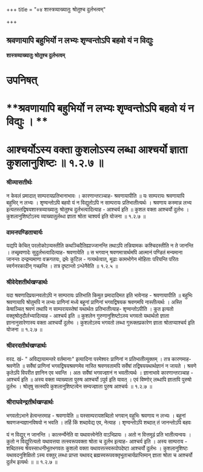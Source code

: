 +++
title = "०४ शास्त्रव्याख्यातुः श्रोतुश्च दुर्लभत्वम्"

+++


## श्रवणायापि बहुभिर्यो न लभ्यः शृण्वन्तोऽपि बहवो यं न विद्युः

**शास्त्रव्याख्यातुः श्रोतुश्च दुर्लभत्वम्**

# **उपनिषत्**

# **श्रवणायापि बहुभिर्यो न लभ्यः शृण्वन्तोऽपि बहवो यं न विद्युः । **

# **आश्चर्योऽस्य वक्ता कुशलोऽस्य लब्धा आश्चर्यो ज्ञाता कुशलानुशिष्टः ॥ १.२.७ ॥**

### **श्रीव्यासतीर्थः**

न केवलं प्रमादात् साम्परायप्रतिभानाभावः । कारणान्तरञ्चाह- श्रवणायापीति ॥ यः साम्परायः श्रवणायापि बहुभिर् न लभ्यः । शृण्वन्तोऽपि बहवो यं न विद्युतोऽपि न साम्परायः प्रतिभातीत्यर्थः । श्रवणाय कस्मान्न लभ्य इत्यतस्तद्विषयशास्त्रव्याख्यातुः श्रोतुश्च दुर्लभत्वादित्याह - आश्चर्य इति ॥ कुशल वक्ता आश्चर्यो दुर्लभः । कुशलानुशिष्टोऽस्य व्याख्यातुर्लब्धा ज्ञाता श्रोता चाश्वर्य इति योजना ॥ १.२.७ ॥

### **वामनपण्डिताचार्यः**

यद्यपि केचित् परलोकोऽप्यस्तीति कथञ्चिदैतिह्याज्जानन्ति तथाऽपि तन्नियामकः कश्चिदस्तीति न ते जानन्ति । तच्छ्रवणादेः सुदुर्लभत्वादित्याह- श्रवणायेति ॥ स भगवान् श्रवणमात्रार्थमपि आत्मानं पण्डितं मन्यमाना जानन्तः दन्द्रम्यमाणा वक्रगतयः, द्रमेः कुटिल - गत्यर्थत्वात्, मूढाः कामभोगेन मोहिताः परियन्ति परितः स्वर्गनरकादीन् गच्छन्ति । तत्र दृष्टान्तो ऽन्धेनैवेति ॥ १.२.५ ॥

### **श्रीवेदेशतीर्थखण्डार्थः**

यदा श्रवणादिप्रयत्नवतोऽपि न साम्परायः प्रतिभाति किमुत प्रमादादिमत इति भावेनाह - श्रवणायापीति ॥ बहुभिः श्रवणायापि श्रोतुमपि न लभ्यः प्राणिनां मध्ये बहूनां प्राणिनां भगवद्विषयक श्रवणमपि नास्तीत्यर्थः । अस्ति केषाञ्चित् श्रवणं तथापि न साम्परायस्तेषां यथार्थतः प्रतिभातीत्याह- शृण्वन्तोऽपीति । कुत इत्यतो वक्तृश्रोतृदौर्लभ्यादित्याह - आश्चर्य इति ॥ कुशलेन गुरुणानुशिष्टोऽस्य भगवतो यथार्थतो ज्ञाता ज्ञानानुसारेणास्य वक्ता आश्चर्यो दुर्लभः । कुशलोऽस्य भगवतो लब्धा गुरूक्तप्रकारेण ज्ञाता श्रोताप्याश्चर्य इति योजना ॥ १.२.७ ॥

### **श्रीवरदतीर्थखण्डार्थः**

वरद. खं- " अविद्यायामन्तरे वर्तमानाः" इत्यादिना परमेश्वरः प्राणिनां न प्रतिभातीत्युक्तम् । तत्र कारणमाह- श्रवणेति ॥ सर्वेषां प्राणिनां भगवद्विषयश्रवणमेव नास्ति श्रवणवतामपि सर्वेषां तद्विषययथार्थज्ञानं न जायते । श्रवणे कृतेऽपि विपरीत ज्ञानिन एव भवन्ति । अतः सर्वेषां भगवज्ज्ञानं न भवतीत्यर्थः । ज्ञानाभावे कारणान्तरञ्चाह - आश्चर्य इति ॥ अस्य वक्ता व्याख्याता पुरुष आश्चर्यो ऽपूर्व इति यावत् । एवं विष्णोर् लब्धापि ज्ञातापि पुरुषो दुर्लभः । श्रोतृषु सत्स्वपि कुशलानुशिष्टत्वेन सम्यज्ज्ञाता पुरुष आश्चर्यः ॥ १.२.७ ॥

### **श्रीराघवेन्द्रतीर्थखण्डार्थः**

भगवतोऽभाने हेत्वन्तरमाह - श्रवणायेति ॥ यस्साम्परायशब्दितो भगवान् वहुभिः श्रवणाय न लभ्यः । बहूनां श्रवणजन्यज्ञानविषयो न भवति । तर्हि किं शब्दावेद्य एव, नेत्याह । शृण्वन्तोऽपि शब्दात् तं जानन्तोऽपि बहवः

यं न विद्युर् न जानन्ति । कार्त्स्न्येनेति वा यथावत्त्वेनेति वाऽभिप्रायः । अतो न वित्तमूढं प्रति भातीत्यन्वयः । कुतो न विद्युरित्यतो यथावत्तया तत्स्वरूपवक्ता श्रोता च दुर्लभ इत्याह- आश्चर्य इति । अस्य साम्पराय - शब्दितस्य श्रेयस्साधनीभूतभगवतः कुशलो वक्ता यथावत्तत्स्वरूपोपदेष्टा आश्चर्यो दुर्लभः । कुशलानुशिष्टः यथावदनुशिक्षितो ऽस्य वक्तुर् लब्धा प्राप्ता यथावद् ब्रह्मस्वरूपवक्तृभूताचार्यप्राप्तिमान् ज्ञाता श्रोता च आश्चर्यो दुर्लभ इत्यर्थः ॥ ॥ १.२.७ ॥

